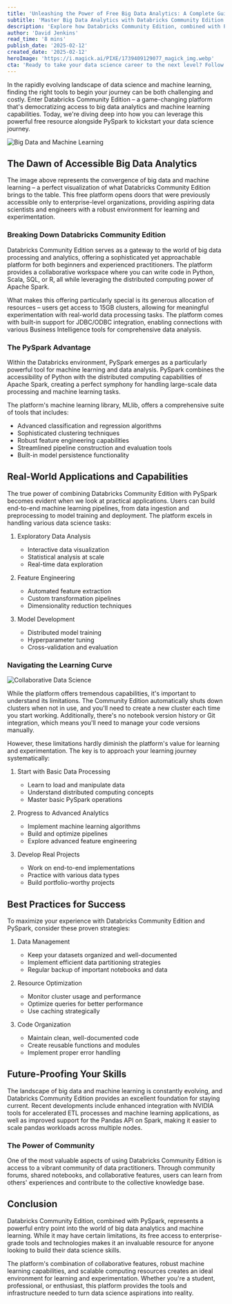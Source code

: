 ```yaml
---
title: 'Unleashing the Power of Free Big Data Analytics: A Complete Guide to Databricks Community Edition and PySpark ML'
subtitle: 'Master Big Data Analytics with Databricks Community Edition and PySpark ML'
description: 'Explore how Databricks Community Edition, combined with PySpark ML, revolutionizes access to big data analytics and machine learning. This guide covers everything from basic data processing to advanced analytics, empowering you with enterprise-level skills for free.'
author: 'David Jenkins'
read_time: '8 mins'
publish_date: '2025-02-12'
created_date: '2025-02-12'
heroImage: 'https://i.magick.ai/PIXE/1739409129077_magick_img.webp'
cta: 'Ready to take your data science career to the next level? Follow us on LinkedIn for more expert insights, tutorials, and updates on the latest developments in big data analytics and machine learning.'
---
```


In the rapidly evolving landscape of data science and machine learning, finding the right tools to begin your journey can be both challenging and costly. Enter Databricks Community Edition – a game-changing platform that's democratizing access to big data analytics and machine learning capabilities. Today, we're diving deep into how you can leverage this powerful free resource alongside PySpark to kickstart your data science journey.

![Big Data and Machine Learning](https://i.magick.ai/PIXE/1739409129077_magick_img.webp)

## The Dawn of Accessible Big Data Analytics

The image above represents the convergence of big data and machine learning – a perfect visualization of what Databricks Community Edition brings to the table. This free platform opens doors that were previously accessible only to enterprise-level organizations, providing aspiring data scientists and engineers with a robust environment for learning and experimentation.

### Breaking Down Databricks Community Edition

Databricks Community Edition serves as a gateway to the world of big data processing and analytics, offering a sophisticated yet approachable platform for both beginners and experienced practitioners. The platform provides a collaborative workspace where you can write code in Python, Scala, SQL, or R, all while leveraging the distributed computing power of Apache Spark.

What makes this offering particularly special is its generous allocation of resources – users get access to 15GB clusters, allowing for meaningful experimentation with real-world data processing tasks. The platform comes with built-in support for JDBC/ODBC integration, enabling connections with various Business Intelligence tools for comprehensive data analysis.

### The PySpark Advantage

Within the Databricks environment, PySpark emerges as a particularly powerful tool for machine learning and data analysis. PySpark combines the accessibility of Python with the distributed computing capabilities of Apache Spark, creating a perfect symphony for handling large-scale data processing and machine learning tasks.

The platform's machine learning library, MLlib, offers a comprehensive suite of tools that includes:

- Advanced classification and regression algorithms
- Sophisticated clustering techniques
- Robust feature engineering capabilities
- Streamlined pipeline construction and evaluation tools
- Built-in model persistence functionality

## Real-World Applications and Capabilities

The true power of combining Databricks Community Edition with PySpark becomes evident when we look at practical applications. Users can build end-to-end machine learning pipelines, from data ingestion and preprocessing to model training and deployment. The platform excels in handling various data science tasks:

1. Exploratory Data Analysis
   - Interactive data visualization
   - Statistical analysis at scale
   - Real-time data exploration

2. Feature Engineering
   - Automated feature extraction
   - Custom transformation pipelines
   - Dimensionality reduction techniques

3. Model Development
   - Distributed model training
   - Hyperparameter tuning
   - Cross-validation and evaluation

### Navigating the Learning Curve

![Collaborative Data Science](https://i.magick.ai/PIXE/1739409129080_magick_img.webp)

While the platform offers tremendous capabilities, it's important to understand its limitations. The Community Edition automatically shuts down clusters when not in use, and you'll need to create a new cluster each time you start working. Additionally, there's no notebook version history or Git integration, which means you'll need to manage your code versions manually.

However, these limitations hardly diminish the platform's value for learning and experimentation. The key is to approach your learning journey systematically:

1. Start with Basic Data Processing
   - Learn to load and manipulate data
   - Understand distributed computing concepts
   - Master basic PySpark operations

2. Progress to Advanced Analytics
   - Implement machine learning algorithms
   - Build and optimize pipelines
   - Explore advanced feature engineering

3. Develop Real Projects
   - Work on end-to-end implementations
   - Practice with various data types
   - Build portfolio-worthy projects

## Best Practices for Success

To maximize your experience with Databricks Community Edition and PySpark, consider these proven strategies:

1. Data Management
   - Keep your datasets organized and well-documented
   - Implement efficient data partitioning strategies
   - Regular backup of important notebooks and data

2. Resource Optimization
   - Monitor cluster usage and performance
   - Optimize queries for better performance
   - Use caching strategically

3. Code Organization
   - Maintain clean, well-documented code
   - Create reusable functions and modules
   - Implement proper error handling

## Future-Proofing Your Skills

The landscape of big data and machine learning is constantly evolving, and Databricks Community Edition provides an excellent foundation for staying current. Recent developments include enhanced integration with NVIDIA tools for accelerated ETL processes and machine learning applications, as well as improved support for the Pandas API on Spark, making it easier to scale pandas workloads across multiple nodes.

### The Power of Community

One of the most valuable aspects of using Databricks Community Edition is access to a vibrant community of data practitioners. Through community forums, shared notebooks, and collaborative features, users can learn from others' experiences and contribute to the collective knowledge base.

## Conclusion

Databricks Community Edition, combined with PySpark, represents a powerful entry point into the world of big data analytics and machine learning. While it may have certain limitations, its free access to enterprise-grade tools and technologies makes it an invaluable resource for anyone looking to build their data science skills.

The platform's combination of collaborative features, robust machine learning capabilities, and scalable computing resources creates an ideal environment for learning and experimentation. Whether you're a student, professional, or enthusiast, this platform provides the tools and infrastructure needed to turn data science aspirations into reality.